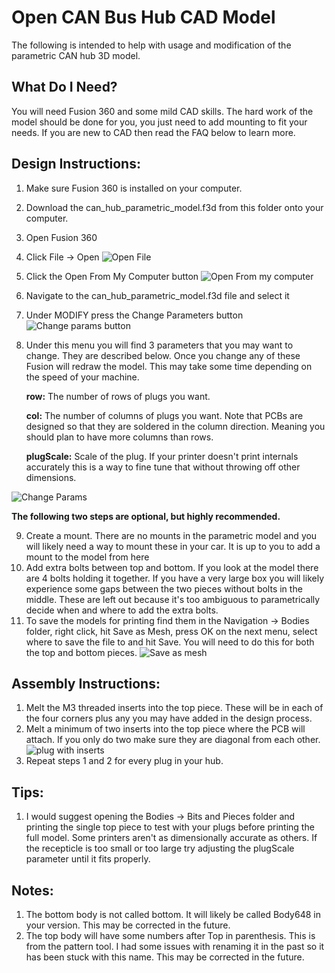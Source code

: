 # Open CAN Bus Hub CAD Model

The following is intended to help with usage and modification of the parametric CAN hub 3D model.

## What Do I Need?

You will need Fusion 360 and some mild CAD skills. The hard work of the model should be done for you, you just need to add mounting to fit your needs. If you are new to CAD then read the FAQ below to learn more.

## Design Instructions:

1. Make sure Fusion 360 is installed on your computer.
2. Download the can_hub_parametric_model.f3d from this folder onto your computer.
3. Open Fusion 360
4. Click File -> Open
   ![Open File](../Images/open_file.png)
5. Click the Open From My Computer button
   ![Open From my computer](../Images/open_from_my_computer.png)
6. Navigate to the can_hub_parametric_model.f3d file and select it
7. Under MODIFY press the Change Parameters button
   ![Change params button](../Images/change_parameters_button.png)
8. Under this menu you will find 3 parameters that you may want to change. They are described below. Once you change any of these Fusion will redraw the model. This may take some time depending on the speed of your machine.

   **row:** The number of rows of plugs you want.

   **col:** The number of columns of plugs you want. Note that PCBs are designed so that they are soldered in the column direction. Meaning you should plan to have more columns than rows.

   **plugScale:** Scale of the plug. If your printer doesn't print internals accurately this is a way to fine tune that without throwing off other dimensions.

![Change Params](../Images/change_field_values.png)

**The following two steps are optional, but highly recommended.**

9. Create a mount. There are no mounts in the parametric model and you will likely need a way to mount these in your car. It is up to you to add a mount to the model from here
10. Add extra bolts between top and bottom. If you look at the model there are 4 bolts holding it together. If you have a very large box you will likely experience some gaps between the two pieces without bolts in the middle. These are left out because it's too ambiguous to parametrically decide when and where to add the extra bolts.
11. To save the models for printing find them in the Navigation -> Bodies folder, right click, hit Save as Mesh, press OK on the next menu, select where to save the file to and hit Save. You will need to do this for both the top and bottom pieces.
    ![Save as mesh](../Images/save_as_mesh.png)

## Assembly Instructions:

1. Melt the M3 threaded inserts into the top piece. These will be in each of the four corners plus any you may have added in the design process.
2. Melt a minimum of two inserts into the top piece where the PCB will attach. If you only do two make sure they are diagonal from each other.
   ![plug with inserts](../Images/plug_with_threads.jpg)
3. Repeat steps 1 and 2 for every plug in your hub.

## Tips:

1. I would suggest opening the Bodies -> Bits and Pieces folder and printing the single top piece to test with your plugs before printing the full model. Some printers aren't as dimensionally accurate as others. If the recepticle is too small or too large try adjusting the plugScale parameter until it fits properly.

## Notes:

1. The bottom body is not called bottom. It will likely be called Body648 in your version. This may be corrected in the future.
2. The top body will have some numbers after Top in parenthesis. This is from the pattern tool. I had some issues with renaming it in the past so it has been stuck with this name. This may be corrected in the future.
